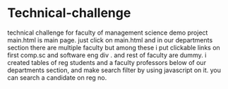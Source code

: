 # Technical-challenge
technical challenge for faculty of management science demo project
main.html is main page. just click on main.html and in our departments section there are multiple faculty but among these i put clickable links on first comp.sc and software eng div .
and rest of faculty are dummy.
i created tables of reg students and a faculty professors below of our departments section, and make search filter by using javascript on it. you can search a candidate on reg no.
